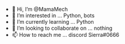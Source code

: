 - 👋 Hi, I’m @MamaMech
- 👀 I’m interested in ... Python, bots
- 🌱 I’m currently learning ... Python
- 💞️ I’m looking to collaborate on ... nothing
- 📫 How to reach me ... discord Sierra#0666
